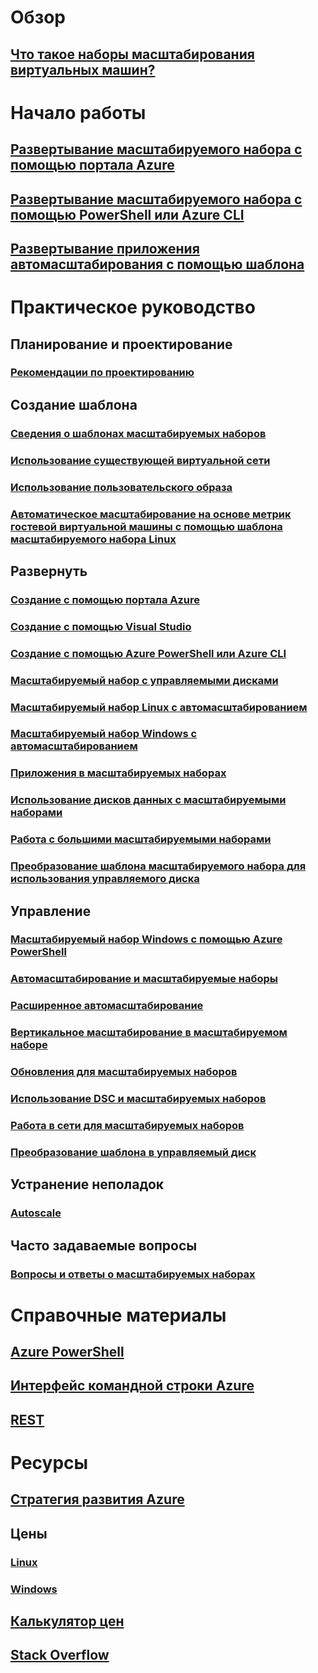 # Обзор
## [Что такое наборы масштабирования виртуальных машин?](virtual-machine-scale-sets-overview.md)

# Начало работы
## [Развертывание масштабируемого набора с помощью портала Azure](virtual-machine-scale-sets-portal-create.md)
## [Развертывание масштабируемого набора с помощью PowerShell или Azure CLI](virtual-machine-scale-sets-create.md)
## [Развертывание приложения автомасштабирования с помощью шаблона](virtual-machine-scale-sets-deploy-scaling-app-template.md)

# Практическое руководство
## Планирование и проектирование
### [Рекомендации по проектированию](virtual-machine-scale-sets-design-overview.md)

## Создание шаблона
### [Сведения о шаблонах масштабируемых наборов](virtual-machine-scale-sets-mvss-start.md)
### [Использование существующей виртуальной сети](virtual-machine-scale-sets-mvss-existing-vnet.md)
### [Использование пользовательского образа](virtual-machine-scale-sets-mvss-custom-image.md)
### [Автоматическое масштабирование на основе метрик гостевой виртуальной машины с помощью шаблона масштабируемого набора Linux](virtual-machine-scale-sets-mvss-guest-based-autoscale-linux.md)

## Развернуть
### [Создание с помощью портала Azure](virtual-machine-scale-sets-portal-create.md)
### [Создание с помощью Visual Studio](virtual-machine-scale-sets-vs-create.md)
### [Создание с помощью Azure PowerShell или Azure CLI](virtual-machine-scale-sets-create.md)
### [Масштабируемый набор с управляемыми дисками](virtual-machine-scale-sets-managed-disks.md)
### [Масштабируемый набор Linux с автомасштабированием](virtual-machine-scale-sets-linux-autoscale.md)
### [Масштабируемый набор Windows с автомасштабированием](virtual-machine-scale-sets-windows-autoscale.md)
### [Приложения в масштабируемых наборах](virtual-machine-scale-sets-deploy-app.md)
### [Использование дисков данных с масштабируемыми наборами](virtual-machine-scale-sets-attached-disks.md)
### [Работа с большими масштабируемыми наборами](virtual-machine-scale-sets-placement-groups.md)
### [Преобразование шаблона масштабируемого набора для использования управляемого диска](virtual-machine-scale-sets-convert-template-to-md.md)



## Управление
### [Масштабируемый набор Windows с помощью Azure PowerShell](virtual-machine-scale-sets-windows-manage.md)
### [Автомасштабирование и масштабируемые наборы](virtual-machine-scale-sets-autoscale-overview.md)
### [Расширенное автомасштабирование](../monitoring-and-diagnostics/insights-advanced-autoscale-virtual-machine-scale-sets.md)
### [Вертикальное масштабирование в масштабируемом наборе](virtual-machine-scale-sets-vertical-scale-reprovision.md)
### [Обновления для масштабируемых наборов](virtual-machine-scale-sets-upgrade-scale-set.md)
### [Использование DSC и масштабируемых наборов](virtual-machine-scale-sets-dsc.md)
### [Работа в сети для масштабируемых наборов](virtual-machine-scale-sets-networking.md)
### [Преобразование шаблона в управляемый диск](virtual-machine-scale-sets-convert-template-to-md.md)

## Устранение неполадок
### [Autoscale](virtual-machine-scale-sets-troubleshoot.md)

## Часто задаваемые вопросы
### [Вопросы и ответы о масштабируемых наборах](virtual-machine-scale-sets-faq.md)

# Справочные материалы
## [Azure PowerShell](/powershell/azure/overview)
## [Интерфейс командной строки Azure](../virtual-machines/azure-cli-arm-commands.md)
## [REST](/rest/api/virtualmachinescalesets/)

# Ресурсы
## [Стратегия развития Azure](https://azure.microsoft.com/roadmap/?category=compute)
## Цены 
### [Linux](https://azure.microsoft.com/pricing/details/virtual-machine-scale-sets/linux/)
### [Windows](https://azure.microsoft.com/pricing/details/virtual-machine-scale-sets/windows/)
## [Калькулятор цен](https://azure.microsoft.com/pricing/calculator/)
## [Stack Overflow](http://stackoverflow.com/questions/tagged/azure-vm-scale-set)
